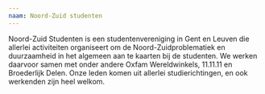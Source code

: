 ```yaml
---
naam: Noord-Zuid studenten
---
```

Noord-Zuid Studenten is een studentenvereniging in Gent en Leuven die allerlei activiteiten organiseert om de Noord-Zuidproblematiek en duurzaamheid in het algemeen aan te kaarten bij de studenten.
We werken daarvoor samen met onder andere Oxfam Wereldwinkels, 11.11.11 en Broederlijk Delen. Onze leden komen uit allerlei studierichtingen, en ook werkenden zijn heel welkom.